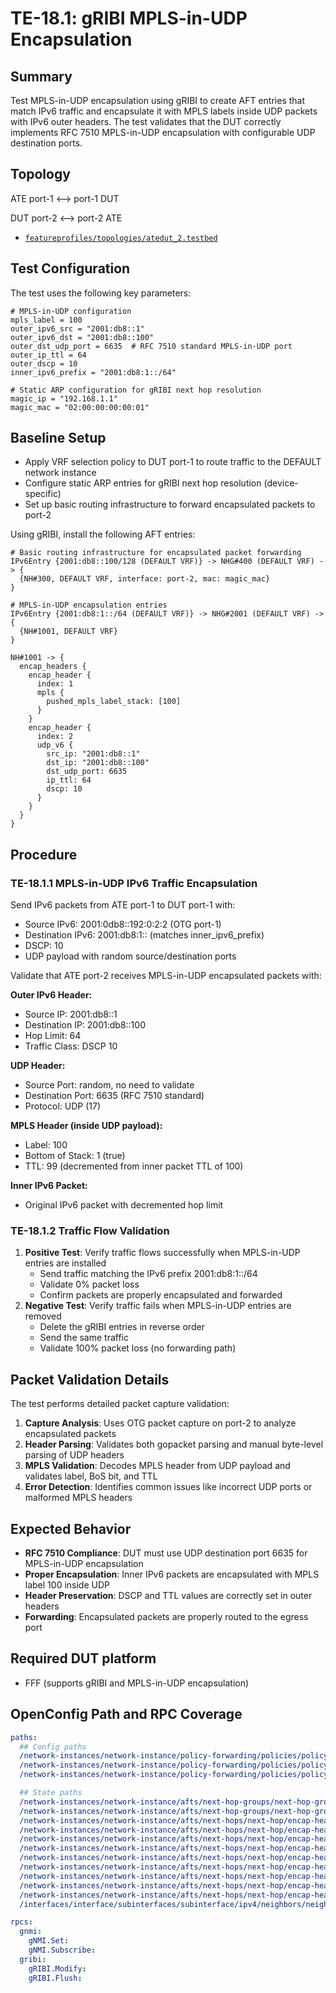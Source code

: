 # TE-18.1: gRIBI MPLS-in-UDP Encapsulation

## Summary

Test MPLS-in-UDP encapsulation using gRIBI to create AFT entries that
match IPv6 traffic and encapsulate it with MPLS labels inside UDP
packets with IPv6 outer headers. The test validates that the DUT
correctly implements RFC 7510 MPLS-in-UDP encapsulation with
configurable UDP destination ports.

## Topology

ATE port-1 \<——\> port-1 DUT

DUT port-2 \<——\> port-2 ATE

- [`featureprofiles/topologies/atedut_2.testbed`](https://github.com/openconfig/featureprofiles/blob/main/topologies/atedut_2.testbed)

## Test Configuration

The test uses the following key parameters:

    # MPLS-in-UDP configuration
    mpls_label = 100
    outer_ipv6_src = "2001:db8::1"
    outer_ipv6_dst = "2001:db8::100"
    outer_dst_udp_port = 6635  # RFC 7510 standard MPLS-in-UDP port
    outer_ip_ttl = 64
    outer_dscp = 10
    inner_ipv6_prefix = "2001:db8:1::/64"

    # Static ARP configuration for gRIBI next hop resolution
    magic_ip = "192.168.1.1"
    magic_mac = "02:00:00:00:00:01"

## Baseline Setup

- Apply VRF selection policy to DUT port-1 to route traffic to the
  DEFAULT network instance
- Configure static ARP entries for gRIBI next hop resolution
  (device-specific)
- Set up basic routing infrastructure to forward encapsulated packets to
  port-2

Using gRIBI, install the following AFT entries:

    # Basic routing infrastructure for encapsulated packet forwarding
    IPv6Entry {2001:db8::100/128 (DEFAULT VRF)} -> NHG#400 (DEFAULT VRF) -> {
      {NH#300, DEFAULT VRF, interface: port-2, mac: magic_mac}
    }

    # MPLS-in-UDP encapsulation entries
    IPv6Entry {2001:db8:1::/64 (DEFAULT VRF)} -> NHG#2001 (DEFAULT VRF) -> {
      {NH#1001, DEFAULT VRF}
    }

    NH#1001 -> {
      encap_headers {
        encap_header {
          index: 1
          mpls {
            pushed_mpls_label_stack: [100]
          }
        }
        encap_header {
          index: 2
          udp_v6 {
            src_ip: "2001:db8::1"
            dst_ip: "2001:db8::100"
            dst_udp_port: 6635
            ip_ttl: 64
            dscp: 10
          }
        }
      }
    }

## Procedure

### TE-18.1.1 MPLS-in-UDP IPv6 Traffic Encapsulation

Send IPv6 packets from ATE port-1 to DUT port-1 with:

- Source IPv6: 2001:0db8::192:0:2:2 (OTG port-1)
- Destination IPv6: 2001:db8:1:: (matches inner_ipv6_prefix)
- DSCP: 10
- UDP payload with random source/destination ports

Validate that ATE port-2 receives MPLS-in-UDP encapsulated packets with:

**Outer IPv6 Header:**

- Source IP: 2001:db8::1
- Destination IP: 2001:db8::100
- Hop Limit: 64
- Traffic Class: DSCP 10

**UDP Header:**

- Source Port: random, no need to validate
- Destination Port: 6635 (RFC 7510 standard)
- Protocol: UDP (17)

**MPLS Header (inside UDP payload):**

- Label: 100
- Bottom of Stack: 1 (true)
- TTL: 99 (decremented from inner packet TTL of 100)

**Inner IPv6 Packet:**

- Original IPv6 packet with decremented hop limit

### TE-18.1.2 Traffic Flow Validation

1.  **Positive Test**: Verify traffic flows successfully when
    MPLS-in-UDP entries are installed
    - Send traffic matching the IPv6 prefix 2001:db8:1::/64
    - Validate 0% packet loss
    - Confirm packets are properly encapsulated and forwarded
2.  **Negative Test**: Verify traffic fails when MPLS-in-UDP entries are
    removed
    - Delete the gRIBI entries in reverse order
    - Send the same traffic
    - Validate 100% packet loss (no forwarding path)

## Packet Validation Details

The test performs detailed packet capture validation:

1.  **Capture Analysis**: Uses OTG packet capture on port-2 to analyze
    encapsulated packets
2.  **Header Parsing**: Validates both gopacket parsing and manual
    byte-level parsing of UDP headers
3.  **MPLS Validation**: Decodes MPLS header from UDP payload and
    validates label, BoS bit, and TTL
4.  **Error Detection**: Identifies common issues like incorrect UDP
    ports or malformed MPLS headers

## Expected Behavior

- **RFC 7510 Compliance**: DUT must use UDP destination port 6635 for
  MPLS-in-UDP encapsulation
- **Proper Encapsulation**: Inner IPv6 packets are encapsulated with
  MPLS label 100 inside UDP
- **Header Preservation**: DSCP and TTL values are correctly set in
  outer headers
- **Forwarding**: Encapsulated packets are properly routed to the egress
  port

## Required DUT platform

- FFF (supports gRIBI and MPLS-in-UDP encapsulation)

## OpenConfig Path and RPC Coverage

``` yaml
paths:
  ## Config paths
  /network-instances/network-instance/policy-forwarding/policies/policy/config/policy-id:
  /network-instances/network-instance/policy-forwarding/policies/policy/rules/rule/config/sequence-id:
  /network-instances/network-instance/policy-forwarding/policies/policy/rules/rule/action/config/network-instance:

  ## State paths
  /network-instances/network-instance/afts/next-hop-groups/next-hop-group/state/id:
  /network-instances/network-instance/afts/next-hop-groups/next-hop-group/next-hops/next-hop/state/index:
  /network-instances/network-instance/afts/next-hops/next-hop/encap-headers/encap-header/state/index:
  /network-instances/network-instance/afts/next-hops/next-hop/encap-headers/encap-header/state/type:
  /network-instances/network-instance/afts/next-hops/next-hop/encap-headers/encap-header/mpls/state/mpls-label-stack:
  /network-instances/network-instance/afts/next-hops/next-hop/encap-headers/encap-header/udp-v6/state/src-ip:
  /network-instances/network-instance/afts/next-hops/next-hop/encap-headers/encap-header/udp-v6/state/dst-ip:
  /network-instances/network-instance/afts/next-hops/next-hop/encap-headers/encap-header/udp-v6/state/src-udp-port:
  /network-instances/network-instance/afts/next-hops/next-hop/encap-headers/encap-header/udp-v6/state/dst-udp-port:
  /network-instances/network-instance/afts/next-hops/next-hop/encap-headers/encap-header/udp-v6/state/ip-ttl:
  /network-instances/network-instance/afts/next-hops/next-hop/encap-headers/encap-header/udp-v6/state/dscp:
  /interfaces/interface/subinterfaces/subinterface/ipv4/neighbors/neighbor/state/link-layer-address:

rpcs:
  gnmi:
    gNMI.Set:
    gNMI.Subscribe:
  gribi:
    gRIBI.Modify:
    gRIBI.Flush:
```
